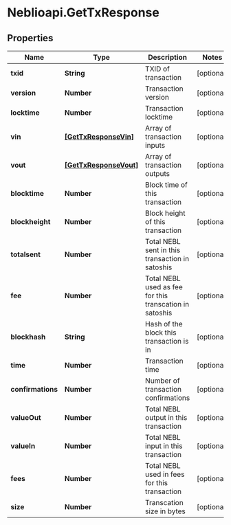 # Neblioapi.GetTxResponse

## Properties
Name | Type | Description | Notes
------------ | ------------- | ------------- | -------------
**txid** | **String** | TXID of transaction | [optional] 
**version** | **Number** | Transaction version | [optional] 
**locktime** | **Number** | Transaction locktime | [optional] 
**vin** | [**[GetTxResponseVin]**](GetTxResponseVin.md) | Array of transaction inputs | [optional] 
**vout** | [**[GetTxResponseVout]**](GetTxResponseVout.md) | Array of transaction outputs | [optional] 
**blocktime** | **Number** | Block time of this transaction | [optional] 
**blockheight** | **Number** | Block height of this transaction | [optional] 
**totalsent** | **Number** | Total NEBL sent in this transaction in satoshis | [optional] 
**fee** | **Number** | Total NEBL used as fee for this transcation in satoshis | [optional] 
**blockhash** | **String** | Hash of the block this transaction is in | [optional] 
**time** | **Number** | Transaction time | [optional] 
**confirmations** | **Number** | Number of transaction confirmations | [optional] 
**valueOut** | **Number** | Total NEBL output in this transaction | [optional] 
**valueIn** | **Number** | Total NEBL input in this transaction | [optional] 
**fees** | **Number** | Total NEBL used in fees for this transaction | [optional] 
**size** | **Number** | Transcation size in bytes | [optional] 


